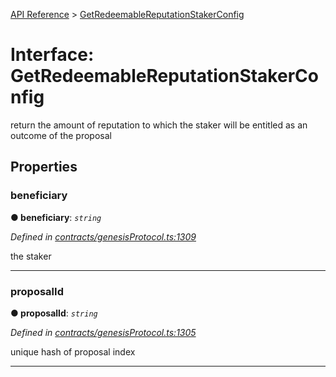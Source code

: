 [API Reference](../README.md) > [GetRedeemableReputationStakerConfig](../interfaces/GetRedeemableReputationStakerConfig.md)



# Interface: GetRedeemableReputationStakerConfig


return the amount of reputation to which the staker will be entitled as an outcome of the proposal


## Properties
<a id="beneficiary"></a>

###  beneficiary

**●  beneficiary**:  *`string`* 

*Defined in [contracts/genesisProtocol.ts:1309](https://github.com/daostack/arc.js/blob/61e5f90/lib/contracts/genesisProtocol.ts#L1309)*



the staker




___

<a id="proposalId"></a>

###  proposalId

**●  proposalId**:  *`string`* 

*Defined in [contracts/genesisProtocol.ts:1305](https://github.com/daostack/arc.js/blob/61e5f90/lib/contracts/genesisProtocol.ts#L1305)*



unique hash of proposal index




___


